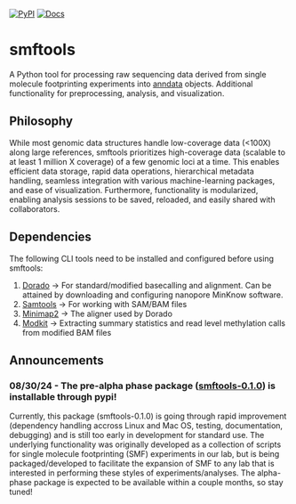 [![PyPI](https://img.shields.io/pypi/v/smftools.svg)](https://pypi.org/project/smftools)
[![Docs](https://readthedocs.org/projects/smftools/badge/?version=latest)](https://smftools.readthedocs.io/en/latest/?badge=latest)

# smftools
A Python tool for processing raw sequencing data derived from single molecule footprinting experiments into [anndata](https://anndata.readthedocs.io/en/latest/) objects. Additional functionality for preprocessing, analysis, and visualization. 

## Philosophy
While most genomic data structures handle low-coverage data (<100X) along large references, smftools prioritizes high-coverage data (scalable to at least 1 million X coverage) of a few genomic loci at a time. This enables efficient data storage, rapid data operations, hierarchical metadata handling, seamless integration with various machine-learning packages, and ease of visualization. Furthermore, functionality is modularized, enabling analysis sessions to be saved, reloaded, and easily shared with collaborators.

## Dependencies
The following CLI tools need to be installed and configured before using smftools:
1) [Dorado](https://github.com/nanoporetech/dorado) -> For standard/modified basecalling and alignment. Can be attained by downloading and configuring nanopore MinKnow software.
2) [Samtools](https://github.com/samtools/samtools) -> For working with SAM/BAM files
3) [Minimap2](https://github.com/lh3/minimap2) -> The aligner used by Dorado
4) [Modkit](https://github.com/nanoporetech/modkit) -> Extracting summary statistics and read level methylation calls from modified BAM files

## Announcements
### 08/30/24 - The pre-alpha phase package ([smftools-0.1.0](https://pypi.org/project/smftools/)) is installable through pypi!
Currently, this package (smftools-0.1.0) is going through rapid improvement (dependency handling accross Linux and Mac OS, testing, documentation, debugging) and is still too early in development for standard use. The underlying functionality was originally developed as a collection of scripts for single molecule footprinting (SMF) experiments in our lab, but is being packaged/developed to facilitate the expansion of SMF to any lab that is interested in performing these styles of experiments/analyses. The alpha-phase package is expected to be available within a couple months, so stay tuned!
